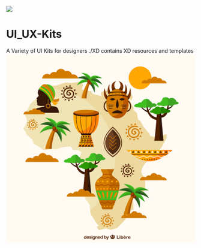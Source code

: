 ![](https://img.shields.io/badge/Design-Flat-ff69b4.svg)
# UI_UX-Kits
A Variety of UI Kits for designers
./XD contains XD resources and templates
![](img/272138-P5OO7Z-65.jpg)
